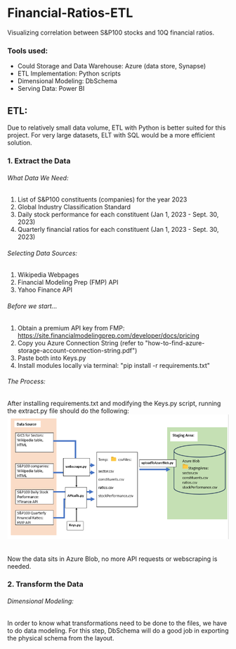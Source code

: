 # Financial-Ratios-ETL
Visualizing correlation between S&amp;P100 stocks and 10Q financial ratios.
### Tools used:
- Could Storage and Data Warehouse: Azure (data store, Synapse)
- ETL Implementation: Python scripts
- Dimensional Modeling: DbSchema
- Serving Data: Power BI

## ETL:
Due to relatively small data volume, ETL with Python is better suited for this project. For very large datasets, ELT with SQL would be a more efficient solution.
### 1. Extract the Data
###### What Data We Need:
1. List of S&P100 constituents (companies) for the year 2023
2. Global Industry Classification Standard
3. Daily stock performance for each constituent (Jan 1, 2023 - Sept. 30, 2023)
4. Quarterly financial ratios for each constituent (Jan 1, 2023 - Sept. 30, 2023)
###### Selecting Data Sources:
1. Wikipedia Webpages
2. Financial Modeling Prep (FMP) API
3. Yahoo Finance API
###### Before we start...
1. Obtain a premium API key from  FMP: https://site.financialmodelingprep.com/developer/docs/pricing
2. Copy you Azure Connection String (refer to "how-to-find-azure-storage-account-connection-string.pdf")
3. Paste both into Keys.py
4. Install modules locally via terminal: "pip install -r requirements.txt"
###### The Process:
After installing requirements.txt and modifying the Keys.py script, running the extract.py file should do the following:
![ExtractProcess.png](ExtractProcess.png)
######
Now the data sits  in  Azure Blob, no more API requests or webscraping is needed.
### 2. Transform the Data
###### Dimensional Modeling:
In order to know what transformations need to be done to the files, we have to do data modeling. 
For this step, DbSchema will do a good job in exporting the physical schema from the layout.


